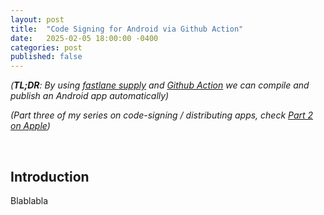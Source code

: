 ```yaml
---
layout: post
title:  "Code Signing for Android via Github Action"
date:   2025-02-05 18:00:00 -0400
categories: post
published: false
---
```


*(**TL;DR**: By using [fastlane supply](https://docs.fastlane.tools/actions/supply/) and [Github Action](https://github.com/features/actions) we can compile and publish an Android app automatically)*

*(Part three of my series on code-signing / distributing apps, check [Part 2 on Apple](/post/2025/02/02/code-signing-apple.html))*

<br/>

## Introduction

Blablabla